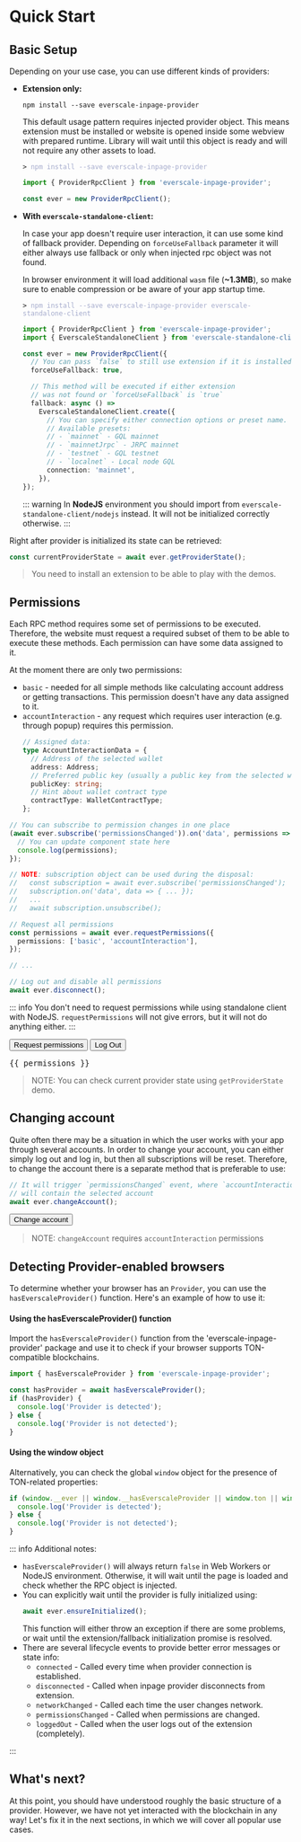 <script setup>
import { ProviderRpcClient } from 'everscale-inpage-provider';
import { onMounted, onUnmounted, ref } from 'vue';

const ever = new ProviderRpcClient();

const providerState = ref();
const getProviderState = async () => {
  await ever.ensureInitialized();
  providerState.value = await ever.rawApi.getProviderState()
    .then((state) => JSON.stringify(state, undefined, 4));
};


const permissions = ref();

let permissionsSubscription = undefined;
onMounted(async () => {

  permissionsSubscription = await ever.subscribe('permissionsChanged');
  permissionsSubscription.on('data', data => {
    if (data.permissions.accountInteraction != null) {
      data.permissions.accountInteraction.address =
        data.permissions.accountInteraction.address.toString();
    }
    permissions.value = JSON.stringify(data, undefined, 4)
  });

});

onUnmounted(async () => {
  if (permissionsSubscription != null) {
    permissionsSubscription.unsubscribe();
  }
});

const requestPermissions = async () => {
  await ever.requestPermissions({
    permissions: ['basic', 'accountInteraction']
  });
};

const disconnect = async () => {
  await ever.disconnect()
};

const changeAccount = async () => {
  await ever.changeAccount()
};

</script>

# Quick Start

## Basic Setup

Depending on your use case, you can use different kinds of providers:

- **Extension only:**

  ```shell
  npm install --save everscale-inpage-provider
  ```

  This default usage pattern requires injected provider object. This means extension must be
  installed or website is opened inside some webview with prepared runtime. Library will
  wait until this object is ready and will not require any other assets to load.

  <div class="language-sh"><pre><code><span class="line"><span style="color:var(--vp-c-brand);">&gt;</span> <span style="color:#A6ACCD;">npm install --save everscale-inpage-provider</span></span></code></pre></div>

  ```typescript
  import { ProviderRpcClient } from 'everscale-inpage-provider';

  const ever = new ProviderRpcClient();
  ```

- **With `everscale-standalone-client`:**

  In case your app doesn't require user interaction, it can use some kind of fallback provider.
  Depending on `forceUseFallback` parameter it will either always use fallback or only
  when injected rpc object was not found.

  In browser environment it will load additional `wasm` file (**~1.3MB**),
  so make sure to enable compression or be aware of your app startup time.

  <div class="language-sh"><pre><code><span class="line"><span style="color:var(--vp-c-brand);">&gt;</span> <span style="color:#A6ACCD;">npm install --save everscale-inpage-provider everscale-standalone-client</span></span></code></pre></div>

  ```typescript
  import { ProviderRpcClient } from 'everscale-inpage-provider';
  import { EverscaleStandaloneClient } from 'everscale-standalone-client';

  const ever = new ProviderRpcClient({
    // You can pass `false` to still use extension if it is installed
    forceUseFallback: true,

    // This method will be executed if either extension
    // was not found or `forceUseFallback` is `true`
    fallback: async () =>
      EverscaleStandaloneClient.create({
        // You can specify either connection options or preset name.
        // Available presets:
        // - `mainnet` - GQL mainnet
        // - `mainnetJrpc` - JRPC mainnet
        // - `testnet` - GQL testnet
        // - `localnet` - Local node GQL
        connection: 'mainnet',
      }),
  });
  ```

  ::: warning
  In **NodeJS** environment you should import from `everscale-standalone-client/nodejs` instead.
  It will not be initialized correctly otherwise.
  :::

Right after provider is initialized its state can be retrieved:

```typescript
const currentProviderState = await ever.getProviderState();
```

<GetProviderStateComponent />

> You need to install an extension to be able to play with the demos.

## Permissions

Each RPC method requires some set of permissions to be executed. Therefore,
the website must request a required subset of them to be able to execute these methods.
Each permission can have some data assigned to it.

At the moment there are only two permissions:

- `basic` - needed for all simple methods like calculating account address or getting transactions.
  This permission doesn't have any data assigned to it.
- `accountInteraction` - any request which requires user interaction (e.g. through popup)
  requires this permission.
  ```typescript
  // Assigned data:
  type AccountInteractionData = {
    // Address of the selected wallet
    address: Address;
    // Preferred public key (usually a public key from the selected wallet)
    publicKey: string;
    // Hint about wallet contract type
    contractType: WalletContractType;
  };
  ```

```typescript
// You can subscribe to permission changes in one place
(await ever.subscribe('permissionsChanged')).on('data', permissions => {
  // You can update component state here
  console.log(permissions);
});

// NOTE: subscription object can be used during the disposal:
//   const subscription = await ever.subscribe('permissionsChanged');
//   subscription.on('data', data => { ... });
//   ...
//   await subscription.unsubscribe();

// Request all permissions
const permissions = await ever.requestPermissions({
  permissions: ['basic', 'accountInteraction'],
});

// ...

// Log out and disable all permissions
await ever.disconnect();
```

::: info
You don't need to request permissions while using standalone client with NodeJS.
`requestPermissions` will not give errors, but it will not do anything either.
:::

<div class="demo">
  <button @click="requestPermissions">Request permissions</button>
  <button @click="disconnect">Log Out</button>
  <pre v-if="permissions != null">{{ permissions }}</pre>
</div>

> NOTE: You can check current provider state using `getProviderState` demo.

## Changing account

Quite often there may be a situation in which the user works with your app through several accounts.
In order to change your account, you can either simply log out and log in, but then all subscriptions
will be reset. Therefore, to change the account there is a separate method that is preferable to use:

```typescript
// It will trigger `permissionsChanged` event, where `accountInteraction`
// will contain the selected account
await ever.changeAccount();
```

<div class="demo">
  <button @click="changeAccount">Change account</button>
</div>

> NOTE: `changeAccount` requires `accountInteraction` permissions

## Detecting Provider-enabled browsers

To determine whether your browser has an `Provider`, you can use the `hasEverscaleProvider()` function.
Here's an example of how to use it:

#### Using the hasEverscaleProvider() function

Import the `hasEverscaleProvider()` function from the 'everscale-inpage-provider' package and use it to check if your browser supports TON-compatible blockchains.

```typescript
import { hasEverscaleProvider } from 'everscale-inpage-provider';

const hasProvider = await hasEverscaleProvider();
if (hasProvider) {
  console.log('Provider is detected');
} else {
  console.log('Provider is not detected');
}
```

#### Using the window object

Alternatively, you can check the global `window` object for the presence of TON-related properties:

```typescript
if (window.__ever || window.__hasEverscaleProvider || window.ton || window.hasTonProvider) {
  console.log('Provider is detected');
} else {
  console.log('Provider is not detected');
}
```

::: info Additional notes:

- `hasEverscaleProvider()` will always return `false` in Web Workers or NodeJS environment. Otherwise, it will wait until the page is loaded and check whether the RPC object is injected.
- You can explicitly wait until the provider is fully initialized using:
  ```typescript
  await ever.ensureInitialized();
  ```
  This function will either throw an exception if there are some problems, or wait until the extension/fallback initialization promise is resolved.
- There are several lifecycle events to provide better error messages or state info:
  - `connected` - Called every time when provider connection is established.
  - `disconnected` - Called when inpage provider disconnects from extension.
  - `networkChanged` - Called each time the user changes network.
  - `permissionsChanged` - Called when permissions are changed.
  - `loggedOut` - Called when the user logs out of the extension (completely).

:::

## What's next?

At this point, you should have understood roughly the basic structure of a provider.
However, we have not yet interacted with the blockchain in any way!
Let's fix it in the next sections, in which we will cover all popular use cases.

